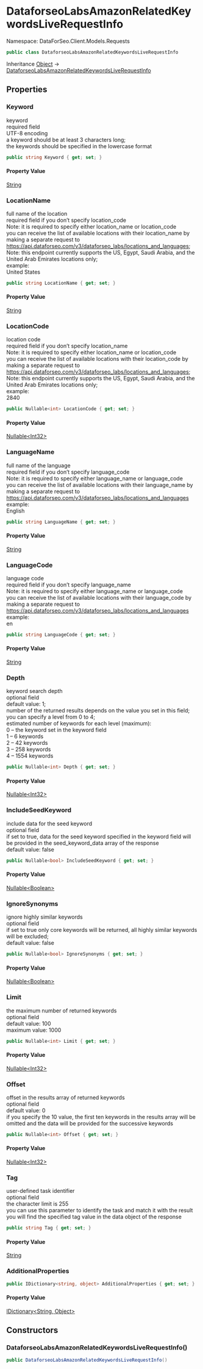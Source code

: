 # DataforseoLabsAmazonRelatedKeywordsLiveRequestInfo

Namespace: DataForSeo.Client.Models.Requests

```csharp
public class DataforseoLabsAmazonRelatedKeywordsLiveRequestInfo
```

Inheritance [Object](https://docs.microsoft.com/en-us/dotnet/api/system.object) → [DataforseoLabsAmazonRelatedKeywordsLiveRequestInfo](./dataforseo.client.models.requests.dataforseolabsamazonrelatedkeywordsliverequestinfo.md)

## Properties

### **Keyword**

keyword
 <br>required field
 <br>UTF-8 encoding
 <br>a keyword should be at least 3 characters long;
 <br>the keywords should be specified in the lowercase format

```csharp
public string Keyword { get; set; }
```

#### Property Value

[String](https://docs.microsoft.com/en-us/dotnet/api/system.string)<br>

### **LocationName**

full name of the location
 <br>required field if you don’t specify location_code
 <br>Note: it is required to specify either location_name or location_code
 <br>you can receive the list of available locations with their location_name by making a separate request to
 <br>https://api.dataforseo.com/v3/dataforseo_labs/locations_and_languages;
 <br>Note: this endpoint currently supports the US, Egypt, Saudi Arabia, and the United Arab Emirates locations only;
 <br>example:
 <br>United States

```csharp
public string LocationName { get; set; }
```

#### Property Value

[String](https://docs.microsoft.com/en-us/dotnet/api/system.string)<br>

### **LocationCode**

location code
 <br>required field if you don’t specify location_name
 <br>Note: it is required to specify either location_name or location_code
 <br>you can receive the list of available locations with their location_code by making a separate request to
 <br>https://api.dataforseo.com/v3/dataforseo_labs/locations_and_languages;
 <br>Note: this endpoint currently supports the US, Egypt, Saudi Arabia, and the United Arab Emirates locations only;
 <br>example:
 <br>2840

```csharp
public Nullable<int> LocationCode { get; set; }
```

#### Property Value

[Nullable&lt;Int32&gt;](https://docs.microsoft.com/en-us/dotnet/api/system.nullable-1)<br>

### **LanguageName**

full name of the language
 <br>required field if you don’t specify language_code
 <br>Note: it is required to specify either language_name or language_code
 <br>you can receive the list of available locations with their language_name by making a separate request to https://api.dataforseo.com/v3/dataforseo_labs/locations_and_languages
 <br>example:
 <br>English

```csharp
public string LanguageName { get; set; }
```

#### Property Value

[String](https://docs.microsoft.com/en-us/dotnet/api/system.string)<br>

### **LanguageCode**

language code
 <br>required field if you don’t specify language_name
 <br>Note: it is required to specify either language_name or language_code
 <br>you can receive the list of available locations with their language_code by making a separate request to https://api.dataforseo.com/v3/dataforseo_labs/locations_and_languages
 <br>example:
 <br>en

```csharp
public string LanguageCode { get; set; }
```

#### Property Value

[String](https://docs.microsoft.com/en-us/dotnet/api/system.string)<br>

### **Depth**

keyword search depth
 <br>optional field
 <br>default value: 1;
 <br>number of the returned results depends on the value you set in this field;
 <br>you can specify a level from 0 to 4;
 <br>estimated number of keywords for each level (maximum):
 <br>0 – the keyword set in the keyword field
 <br>1 – 6 keywords
 <br>2 – 42 keywords
 <br>3 – 258 keywords
 <br>4 – 1554 keywords

```csharp
public Nullable<int> Depth { get; set; }
```

#### Property Value

[Nullable&lt;Int32&gt;](https://docs.microsoft.com/en-us/dotnet/api/system.nullable-1)<br>

### **IncludeSeedKeyword**

include data for the seed keyword
 <br>optional field
 <br>if set to true, data for the seed keyword specified in the keyword field will be provided in the seed_keyword_data array of the response
 <br>default value: false

```csharp
public Nullable<bool> IncludeSeedKeyword { get; set; }
```

#### Property Value

[Nullable&lt;Boolean&gt;](https://docs.microsoft.com/en-us/dotnet/api/system.nullable-1)<br>

### **IgnoreSynonyms**

ignore highly similar keywords
 <br>optional field
 <br>if set to true only core keywords will be returned, all highly similar keywords will be excluded;
 <br>default value: false

```csharp
public Nullable<bool> IgnoreSynonyms { get; set; }
```

#### Property Value

[Nullable&lt;Boolean&gt;](https://docs.microsoft.com/en-us/dotnet/api/system.nullable-1)<br>

### **Limit**

the maximum number of returned keywords
 <br>optional field
 <br>default value: 100
 <br>maximum value: 1000

```csharp
public Nullable<int> Limit { get; set; }
```

#### Property Value

[Nullable&lt;Int32&gt;](https://docs.microsoft.com/en-us/dotnet/api/system.nullable-1)<br>

### **Offset**

offset in the results array of returned keywords
 <br>optional field
 <br>default value: 0
 <br>if you specify the 10 value, the first ten keywords in the results array will be omitted and the data will be provided for the successive keywords

```csharp
public Nullable<int> Offset { get; set; }
```

#### Property Value

[Nullable&lt;Int32&gt;](https://docs.microsoft.com/en-us/dotnet/api/system.nullable-1)<br>

### **Tag**

user-defined task identifier
 <br>optional field
 <br>the character limit is 255
 <br>you can use this parameter to identify the task and match it with the result
 <br>you will find the specified tag value in the data object of the response

```csharp
public string Tag { get; set; }
```

#### Property Value

[String](https://docs.microsoft.com/en-us/dotnet/api/system.string)<br>

### **AdditionalProperties**

```csharp
public IDictionary<string, object> AdditionalProperties { get; set; }
```

#### Property Value

[IDictionary&lt;String, Object&gt;](https://docs.microsoft.com/en-us/dotnet/api/system.collections.generic.idictionary-2)<br>

## Constructors

### **DataforseoLabsAmazonRelatedKeywordsLiveRequestInfo()**

```csharp
public DataforseoLabsAmazonRelatedKeywordsLiveRequestInfo()
```
